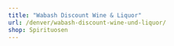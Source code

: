 ```yaml
---
title: "Wabash Discount Wine & Liquor"
url: /denver/wabash-discount-wine-und-liquor/
shop: Spirituosen
---
```

